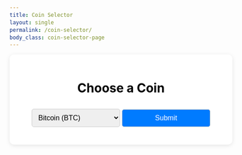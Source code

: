 ```yaml
---
title: Coin Selector
layout: single
permalink: /coin-selector/
body_class: coin-selector-page
---
```


<div class="coin-selector-page">
    <div class="container">
        <h1>Choose a Coin</h1>
        <select id="coinSelect">
            <option value="Bitcoin">Bitcoin (BTC)</option>
            <option value="Ethereum">Ethereum (ETH)</option>
            <option value="Tether">Tether (USDT)</option>
            <option value="Binance Coin">Binance Coin (BNB)</option>
            <option value="USD Coin">USD Coin (USDC)</option>
            <option value="XRP">XRP (XRP)</option>
            <option value="Cardano">Cardano (ADA)</option>
            <option value="Dogecoin">Dogecoin (DOGE)</option>
            <option value="Polygon">Polygon (MATIC)</option>
            <option value="Solana">Solana (SOL)</option>
            <option value="Polkadot">Polkadot (DOT)</option>
            <option value="Shiba Inu">Shiba Inu (SHIB)</option>
            <option value="Litecoin">Litecoin (LTC)</option>
            <option value="Avalanche">Avalanche (AVAX)</option>
            <option value="Uniswap">Uniswap (UNI)</option>
            <option value="Chainlink">Chainlink (LINK)</option>
            <option value="Algorand">Algorand (ALGO)</option>
            <option value="Cosmos">Cosmos (ATOM)</option>
            <option value="Terra">Terra (LUNA)</option>
            <option value="FTX Token">FTX Token (FTT)</option>
            <option value="VeChain">VeChain (VET)</option>
            <option value="Filecoin">Filecoin (FIL)</option>
            <option value="Internet Computer">Internet Computer (ICP)</option>
            <option value="Hedera">Hedera (HBAR)</option>
            <option value="Tezos">Tezos (XTZ)</option>
            <option value="Elrond">Elrond (EGLD)</option>
            <option value="Monero">Monero (XMR)</option>
            <option value="Aave">Aave (AAVE)</option>
            <option value="Decentraland">Decentraland (MANA)</option>
            <option value="Thorchain">Thorchain (RUNE)</option>
            <option value="Stacks">Stacks (STX)</option>
            <option value="TRON">TRON (TRX)</option>
            <option value="The Graph">The Graph (GRT)</option>
            <option value="SushiSwap">SushiSwap (SUSHI)</option>
            <option value="Zcash">Zcash (ZEC)</option>
            <option value="PancakeSwap">PancakeSwap (CAKE)</option>
            <option value="Fantom">Fantom (FTM)</option>
            <option value="Kusama">Kusama (KSM)</option>
            <option value="Ravencoin">Ravencoin (RVN)</option>
            <option value="Chiliz">Chiliz (CHZ)</option>
            <option value="Qtum">Qtum (QTUM)</option>
            <option value="Basic Attention Token">Basic Attention Token (BAT)</option>
            <option value="NEM">NEM (XEM)</option>
            <option value="Gala">Gala (GALA)</option>
            <option value="Harmony">Harmony (ONE)</option>
            <option value="IOTA">IOTA (IOTA)</option>
            <option value="Zilliqa">Zilliqa (ZIL)</option>
            <option value="Waves">Waves (WAVES)</option>
            <option value="Kadena">Kadena (KDA)</option>
            <option value="Chia">Chia (XCH)</option>
            <option value="Celo">Celo (CELO)</option>
            <option value="NEXO">NEXO (NEXO)</option>
            <option value="Hegic">Hegic (HEGIC)</option>
            <option value="Balancer">Balancer (BAL)</option>
            <option value="1inch">1inch (1INCH)</option>
            <option value="Theta Network">Theta Network (THETA)</option>
        </select>
        <button onclick="checkCoin()">Submit</button>
        <div id="result"></div>
    </div>
</div>

<!-- Add your styles scoped to the coin-selector-page class -->
<style>
    .coin-selector-page body {
        font-family: 'Arial', sans-serif;
        background-color: #ffffff;
        margin: 0;
        padding: 20px;
        display: flex;
        flex-direction: column;
        align-items: center;
    }

    .coin-selector-page select option {
        color: black; /* Set the text color of the options to black */
    }

    .coin-selector-page h1 {
        color: #000000;
        margin-bottom: 20px;
    }

    .coin-selector-page select, 
    .coin-selector-page button {
        padding: 10px;
        margin-top: 10px;
        border: 1px solid #ccc;
        border-radius: 5px;
        font-size: 16px;
        width: 200px;
        transition: border-color 0.3s;
        color: black;
    }

    .coin-selector-page select:focus, 
    .coin-selector-page button:focus {
        border-color: #007BFF;
        outline: none;
        color: black;
    }

    .coin-selector-page button {
        background-color: #007BFF;
        color: white;
        cursor: pointer;
    }

    .coin-selector-page button:hover {
        background-color: #0056b3;
    }

    .coin-selector-page #result {
        margin-top: 20px;
        font-weight: bold;
        font-size: 18px;
        color: #000000;
        text-align: center;
    }

    .coin-selector-page .container {
        background: white;
        padding: 20px;
        border-radius: 10px;
        box-shadow: 0 2px 10px rgba(0, 0, 0, 0.1);
        width: 100%; /* Full width */
        max-width: 100%; /* Ensure it doesn’t exceed the viewport width */
        box-sizing: border-box; /* Include padding in the element's width */
        text-align: center;
    }

    
</style>


<!-- JavaScript for functionality -->
<script>
    function checkCoin() {
        const coinSelect = document.getElementById("coinSelect");
        const selectedCoin = coinSelect.value;
        const resultDiv = document.getElementById("result");

        if (selectedCoin === "Bitcoin") {
            resultDiv.innerHTML = `
                <p>Hell yeah! There is no second best.</p>
                <img src="/assets/img/feature/nosecondbest.svg" alt="There is no second best." width="150">
            `;
        } else if (selectedCoin) {
            resultDiv.innerHTML = `Come on... You're smarter than that.. Don't waste your time with ${selectedCoin}`;
        } else {
            resultDiv.innerHTML = "";
        }
    }
</script>
